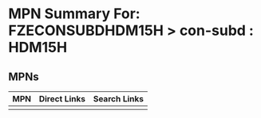 



# MPN Summary For: FZECONSUBDHDM15H > con-subd : HDM15H

## MPNs
  

|MPN|Direct Links|Search Links|
| :--- | :--- | :--- |
||||

